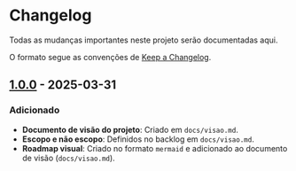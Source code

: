 # Changelog

Todas as mudanças importantes neste projeto serão documentadas aqui.

O formato segue as convenções de [Keep a Changelog](https://keepachangelog.com/pt-BR/1.0.0/).

## [1.0.0] - 2025-03-31
### Adicionado
- **Documento de visão do projeto**: Criado em `docs/visao.md`.
- **Escopo e não escopo**: Definidos no backlog em `docs/visao.md`.
- **Roadmap visual**: Criado no formato `mermaid` e adicionado ao documento de visão (`docs/visao.md`).

[1.0.0]: https://github.com/higorcazuza81/oltp-ecommerce-system/releases/tag/v1.0.0

